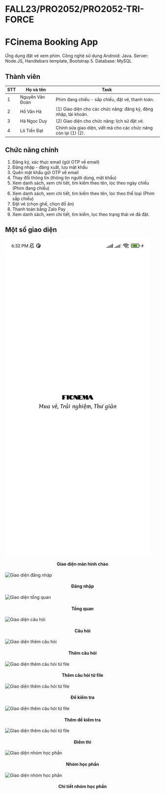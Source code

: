 # FALL23/PRO2052/PRO2052-TRI-FORCE
# FCinema Booking App
Ứng dụng đặt vé xem phim. Công nghệ sử dụng Android: Java. Server: Node.JS, Handlebars template, Bootstrap 5. Database: MySQL

## Thành viên

| STT | Họ và tên | Task|
|---|---| --- |
| 1 | Nguyễn Văn Đoàn  |Phim đang chiếu - sắp chiếu, đặt vé, thanh toán.
| 2 | Hồ Văn Hà  | (1) Giao diện cho các chức năng: đăng ký, đăng nhập, tài khoản.
| 3 | Hà Ngọc Duy |(2) Giao diện cho chức năng: lịch sử đặt vé.
| 4 | Lô Tiến Đạt  | Chỉnh sửa giao diện, viết mã cho các chức năng còn lại (1) (2).

## Chức năng chính
1. Đăng ký, xác thực email (gửi OTP về email)
2. Đăng nhập - đăng xuất, lưu mật khẩu
3. Quên mật khẩu gửi OTP về email
4. Thay đổi thông tin (thông tin người dùng, mật khẩu)
5. Xem danh sách, xem chi tiết, tìm kiếm theo tên, lọc theo ngày chiếu (Phim đang chiếu)
6. Xem danh sách, xem chi tiết, tìm kiếm theo tên, lọc theo thể loại (Phim sắp chiếu)
7. Đặt vé (chọn ghế, chọn đồ ăn)
8. Thanh toán bằng Zalo Pay
9. Xem danh sách, xem chi tiết, tìm kiếm, lọc theo trạng thái vé đã đặt.
## Một số giao diện
![Giao diện màn hình chào](./img/1.jpg)

<h4 align="center">Giao diện màn hình chào</h4>

![Giao diện đăng nhập](./img/login.jpeg)

<h4 align="center">Đăng nhập</h4>

![Giao diện tổng quan](./img/tongquan.jpeg)

<h4 align="center">Tổng quan</h4>

![Giao diện câu hỏi](./img/cauhoi.jpeg)

<h4 align="center">Câu hỏi</h4>

![Giao diện thêm câu hỏi](./img/themcauhoi.jpeg)

<h4 align="center">Thêm câu hỏi</h4>

![Giao diện thêm câu hỏi từ file](./img/themcauhoitufile.jpeg)

<h4 align="center">Thêm câu hỏi từ file</h4>

![Giao diện thêm câu hỏi từ file](./img/dekiemtra.jpeg)

<h4 align="center">Đề kiểm tra</h4>

![Giao diện thêm câu hỏi từ file](./img/themdekiemtra.jpeg)

<h4 align="center">Thêm đề kiểm tra</h4>

![Giao diện thêm câu hỏi từ file](./img/diemthi.jpeg)

<h4 align="center">Điểm thi</h4>

![Giao diện nhóm học phần](./img/diemthi.jpeg)

<h4 align="center">Nhóm học phần</h4>

![Giao diện nhóm học phần](./img/chitietnhomhocphan.jpeg)

<h4 align="center">Chi tiết nhóm học phần</h4>
